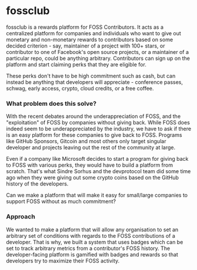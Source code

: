 # fossclub

fossclub is a rewards platform for FOSS Contributors.
It acts as a centralized platform for companies and individuals who want to give out monetary and
non-monetary rewards to contributors based on some decided criterion - say, maintainer
of a project with 100+ stars, or contributor to one of Facebook's open source projects, or a maintainer of a particular
repo, could be anything arbitrary. Contributors can sign up on the platform and start claiming perks that they are
eligible for.

These perks don't have to be high commitment such as cash, but can instead be anything that developers will
appreciate - conference passes, schwag, early access, crypto, cloud credits, or a free coffee.

### What problem does this solve?

With the recent debates around the underappreciation of FOSS, and the "exploitation" of FOSS by companies
without giving back. While FOSS does indeed seem to be underappreciated by the industry, we have to ask
if there is an easy platform for these companies to give back to FOSS. Programs like GitHub Sponsors,
Gitcoin and most others only target singular developer and projects leaving out the rest of the community
at large.

Even if a company like Microsoft decides to start a program for giving back to FOSS with various perks,
they would have to build a platform from scratch. That's what Sindre Sorhus and the devprotocol team did
some time ago when they were giving out some crypto coins based on the GitHub history of the developers.

Can we make a platform that will make it easy for small/large companies to support FOSS without as much
commitment?

### Approach

We wanted to make a platform that will allow any organisation to set an arbitrary set of conditions with
regards to the FOSS contributions of a developer. That is why, we built a system that uses badges which
can be set to track arbitrary metrics from a contributor's FOSS history. The developer-facing platform
is gamified with badges and rewards so that developers try to maximize their FOSS activity.
